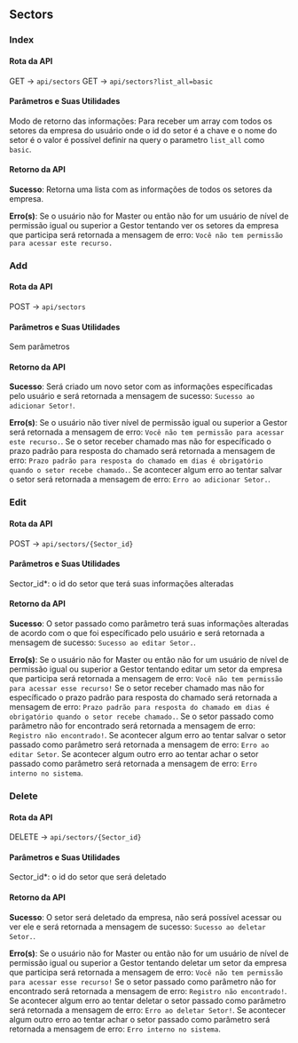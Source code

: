 ## Sectors

### Index

#### Rota da API

GET -> `api/sectors`
GET -> `api/sectors?list_all=basic`

#### Parâmetros e Suas Utilidades

Modo de retorno das informações: Para receber um array com todos os setores da empresa do usuário onde o id do setor é a chave e o nome do setor é o valor é possível definir na query o parametro `list_all` como `basic`.

#### Retorno da API

**Sucesso**: Retorna uma lista com as informações de todos os setores da empresa.

**Erro(s)**: Se o usuário não for Master ou então não for um usuário de nível de permissão igual ou superior a Gestor tentando ver os setores da empresa que participa será retornada a mensagem de erro: `Você não tem permissão para acessar este recurso.`

### Add

#### Rota da API

POST -> `api/sectors`

#### Parâmetros e Suas Utilidades

Sem parâmetros

#### Retorno da API

**Sucesso**: Será criado um novo setor com as informações específicadas pelo usuário e será retornada a mensagem de sucesso: `Sucesso ao adicionar Setor!`.

**Erro(s)**: Se o usuário não tiver nível de permissão igual ou superior a Gestor será retornada a mensagem de erro: `Você não tem permissão para acessar este recurso.`. Se o setor receber chamado mas não for específicado o prazo padrão para resposta do chamado será retornada a mensagem de erro: `Prazo padrão para resposta do chamado em dias é obrigatório quando o setor recebe chamado.`. Se acontecer algum erro ao tentar salvar o setor será retornada a mensagem de erro: `Erro ao adicionar Setor.`.

### Edit

#### Rota da API

POST -> `api/sectors/{Sector_id}`

#### Parâmetros e Suas Utilidades

Sector_id\*: o id do setor que terá suas informações alteradas

#### Retorno da API

**Sucesso**: O setor passado como parâmetro terá suas informações alteradas de acordo com o que foi específicado pelo usuário e será retornada a mensagem de sucesso: `Sucesso ao editar Setor.`.

**Erro(s)**: Se o usuário não for Master ou então não for um usuário de nível de permissão igual ou superior a Gestor tentando editar um setor da empresa que participa será retornada a mensagem de erro: `Você não tem permissão para acessar esse recurso!` Se o setor receber chamado mas não for específicado o prazo padrão para resposta do chamado será retornada a mensagem de erro: `Prazo padrão para resposta do chamado em dias é obrigatório quando o setor recebe chamado.`. Se o setor passado como parâmetro não for encontrado será retornada a mensagem de erro: `Registro não encontrado!`. Se acontecer algum erro ao tentar salvar o setor passado como parâmetro será retornada a mensagem de erro: `Erro ao editar Setor`. Se acontecer algum outro erro ao tentar achar o setor passado como parâmetro será retornada a mensagem de erro: `Erro interno no sistema`.

### Delete

#### Rota da API

DELETE -> `api/sectors/{Sector_id}`

#### Parâmetros e Suas Utilidades

Sector_id\*: o id do setor que será deletado

#### Retorno da API

**Sucesso**: O setor será deletado da empresa, não será possível acessar ou ver ele e será retornada a mensagem de sucesso: `Sucesso ao deletar Setor.`.

**Erro(s)**: Se o usuário não for Master ou então não for um usuário de nível de permissão igual ou superior a Gestor tentando deletar um setor da empresa que participa será retornada a mensagem de erro: `Você não tem permissão para acessar esse recurso!` Se o setor passado como parâmetro não for encontrado será retornada a mensagem de erro: `Registro não encontrado!`. Se acontecer algum erro ao tentar deletar o setor passado como parâmetro será retornada a mensagem de erro: `Erro ao deletar Setor!`. Se acontecer algum outro erro ao tentar achar o setor passado como parâmetro será retornada a mensagem de erro: `Erro interno no sistema`.
